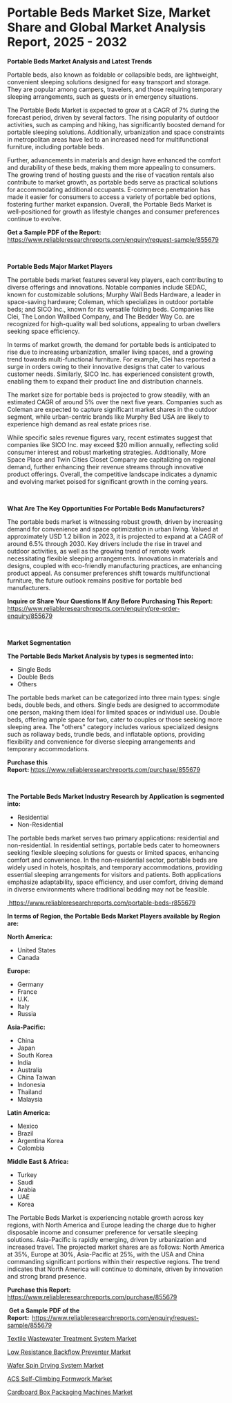 <p><h1>Portable Beds Market Size, Market Share and Global Market Analysis Report, 2025 - 2032</h1></p><p><strong>Portable Beds Market Analysis and Latest Trends</strong></p>
<p><p>Portable beds, also known as foldable or collapsible beds, are lightweight, convenient sleeping solutions designed for easy transport and storage. They are popular among campers, travelers, and those requiring temporary sleeping arrangements, such as guests or in emergency situations.</p><p>The Portable Beds Market is expected to grow at a CAGR of 7% during the forecast period, driven by several factors. The rising popularity of outdoor activities, such as camping and hiking, has significantly boosted demand for portable sleeping solutions. Additionally, urbanization and space constraints in metropolitan areas have led to an increased need for multifunctional furniture, including portable beds.</p><p>Further, advancements in materials and design have enhanced the comfort and durability of these beds, making them more appealing to consumers. The growing trend of hosting guests and the rise of vacation rentals also contribute to market growth, as portable beds serve as practical solutions for accommodating additional occupants. E-commerce penetration has made it easier for consumers to access a variety of portable bed options, fostering further market expansion. Overall, the Portable Beds Market is well-positioned for growth as lifestyle changes and consumer preferences continue to evolve.</p></p>
<p><strong>Get a Sample PDF of the Report:&nbsp;</strong> <a href="https://www.reliableresearchreports.com/enquiry/request-sample/855679?utm_campaign=3025&utm_medium=2&utm_source=Github&utm_content=ia&utm_term=04042025&utm_id=portable-beds">https://www.reliableresearchreports.com/enquiry/request-sample/855679</a></p>
<p>&nbsp;</p>
<p><strong>Portable Beds Major Market Players</strong></p>
<p><p>The portable beds market features several key players, each contributing to diverse offerings and innovations. Notable companies include SEDAC, known for customizable solutions; Murphy Wall Beds Hardware, a leader in space-saving hardware; Coleman, which specializes in outdoor portable beds; and SICO Inc., known for its versatile folding beds. Companies like Clei, The London Wallbed Company, and The Bedder Way Co. are recognized for high-quality wall bed solutions, appealing to urban dwellers seeking space efficiency.</p><p>In terms of market growth, the demand for portable beds is anticipated to rise due to increasing urbanization, smaller living spaces, and a growing trend towards multi-functional furniture. For example, Clei has reported a surge in orders owing to their innovative designs that cater to various customer needs. Similarly, SICO Inc. has experienced consistent growth, enabling them to expand their product line and distribution channels.</p><p>The market size for portable beds is projected to grow steadily, with an estimated CAGR of around 5% over the next five years. Companies such as Coleman are expected to capture significant market shares in the outdoor segment, while urban-centric brands like Murphy Bed USA are likely to experience high demand as real estate prices rise.</p><p>While specific sales revenue figures vary, recent estimates suggest that companies like SICO Inc. may exceed $20 million annually, reflecting solid consumer interest and robust marketing strategies. Additionally, More Space Place and Twin Cities Closet Company are capitalizing on regional demand, further enhancing their revenue streams through innovative product offerings. Overall, the competitive landscape indicates a dynamic and evolving market poised for significant growth in the coming years.</p></p>
<p>&nbsp;</p>
<p><strong>What Are The Key Opportunities For Portable Beds Manufacturers?</strong></p>
<p><p>The portable beds market is witnessing robust growth, driven by increasing demand for convenience and space optimization in urban living. Valued at approximately USD 1.2 billion in 2023, it is projected to expand at a CAGR of around 6.5% through 2030. Key drivers include the rise in travel and outdoor activities, as well as the growing trend of remote work necessitating flexible sleeping arrangements. Innovations in materials and designs, coupled with eco-friendly manufacturing practices, are enhancing product appeal. As consumer preferences shift towards multifunctional furniture, the future outlook remains positive for portable bed manufacturers.</p></p>
<p><strong>Inquire or Share Your Questions If Any Before Purchasing This Report:</strong> <a href="https://www.reliableresearchreports.com/enquiry/pre-order-enquiry/855679?utm_campaign=3025&utm_medium=2&utm_source=Github&utm_content=ia&utm_term=04042025&utm_id=portable-beds">https://www.reliableresearchreports.com/enquiry/pre-order-enquiry/855679</a></p>
<p>&nbsp;</p>
<p><strong>Market Segmentation</strong></p>
<p><strong>The Portable Beds Market Analysis by types is segmented into:</strong></p>
<p><ul><li>Single Beds</li><li>Double Beds</li><li>Others</li></ul></p>
<p><p>The portable beds market can be categorized into three main types: single beds, double beds, and others. Single beds are designed to accommodate one person, making them ideal for limited spaces or individual use. Double beds, offering ample space for two, cater to couples or those seeking more sleeping area. The "others" category includes various specialized designs such as rollaway beds, trundle beds, and inflatable options, providing flexibility and convenience for diverse sleeping arrangements and temporary accommodations.</p></p>
<p><strong>Purchase this Report:&nbsp;</strong><a href="https://www.reliableresearchreports.com/purchase/855679?utm_campaign=3025&utm_medium=2&utm_source=Github&utm_content=ia&utm_term=04042025&utm_id=portable-beds">https://www.reliableresearchreports.com/purchase/855679</a></p>
<p>&nbsp;</p>
<p><strong>The Portable Beds Market Industry Research by Application is segmented into:</strong></p>
<p><ul><li>Residential</li><li>Non-Residential</li></ul></p>
<p><p>The portable beds market serves two primary applications: residential and non-residential. In residential settings, portable beds cater to homeowners seeking flexible sleeping solutions for guests or limited spaces, enhancing comfort and convenience. In the non-residential sector, portable beds are widely used in hotels, hospitals, and temporary accommodations, providing essential sleeping arrangements for visitors and patients. Both applications emphasize adaptability, space efficiency, and user comfort, driving demand in diverse environments where traditional bedding may not be feasible.</p></p>
<p><a href="https://www.reliableresearchreports.com/portable-beds-r855679?utm_campaign=3025&utm_medium=2&utm_source=Github&utm_content=ia&utm_term=04042025&utm_id=portable-beds">&nbsp;https://www.reliableresearchreports.com/portable-beds-r855679</a></p>
<p><strong>In terms of Region, the Portable Beds Market Players available by Region are:</strong></p>
<p>
    <p> <strong> North America: </strong>
        <ul>
            <li>United States</li>
            <li>Canada</li>
        </ul>
        </p> 
    <p> <strong> Europe: </strong>
        <ul>
            <li>Germany</li>
            <li>France</li>
            <li>U.K.</li>
            <li>Italy</li>
            <li>Russia</li>
        </ul>
        </p> 
    <p> <strong> Asia-Pacific: </strong>
        <ul>
            <li>China</li>
            <li>Japan</li>
            <li>South Korea</li>
            <li>India</li>
            <li>Australia</li>
            <li>China Taiwan</li>
            <li>Indonesia</li>
            <li>Thailand</li>
            <li>Malaysia</li>
        </ul>
        </p> 
    <p> <strong> Latin America: </strong>
        <ul>
            <li>Mexico</li>
            <li>Brazil</li>
            <li>Argentina Korea</li>
            <li>Colombia</li>
        </ul>
        </p> 
    <p> <strong> Middle East & Africa: </strong>
        <ul>
            <li>Turkey</li>
            <li>Saudi</li>
            <li>Arabia</li>
            <li>UAE</li>
            <li>Korea</li>
        </ul>
    </p>
    </p>
<p><p>The Portable Beds Market is experiencing notable growth across key regions, with North America and Europe leading the charge due to higher disposable income and consumer preference for versatile sleeping solutions. Asia-Pacific is rapidly emerging, driven by urbanization and increased travel. The projected market shares are as follows: North America at 35%, Europe at 30%, Asia-Pacific at 25%, with the USA and China commanding significant portions within their respective regions. The trend indicates that North America will continue to dominate, driven by innovation and strong brand presence.</p></p>
<p><strong>Purchase this Report: </strong><a href="https://www.reliableresearchreports.com/purchase/855679?utm_campaign=3025&utm_medium=2&utm_source=Github&utm_content=ia&utm_term=04042025&utm_id=portable-beds">https://www.reliableresearchreports.com/purchase/855679</a></p>
<p>&nbsp;<strong>Get a Sample PDF of the Report:&nbsp;&nbsp;</strong><a href="https://www.reliableresearchreports.com/enquiry/request-sample/855679?utm_campaign=3025&utm_medium=2&utm_source=Github&utm_content=ia&utm_term=04042025&utm_id=portable-beds">https://www.reliableresearchreports.com/enquiry/request-sample/855679</a></p>
<p><strong></strong></p>
<p><p><a href="https://www.linkedin.com/pulse/in-depth-textile-wastewater-treatment-system-market-analysis-jhqaf?utm_campaign=3025&utm_medium=2&utm_source=Github&utm_content=ia&utm_term=04042025&utm_id=portable-beds">Textile Wastewater Treatment System Market</a></p><p><a href="https://www.linkedin.com/pulse/technology-functions-growth-low-resistance-backflow-preventer-tvhpf?utm_campaign=3025&utm_medium=2&utm_source=Github&utm_content=ia&utm_term=04042025&utm_id=portable-beds">Low Resistance Backflow Preventer Market</a></p><p><a href="https://www.linkedin.com/pulse/global-wafer-spin-drying-system-market-sector2025-2032-metrics-bihpe?utm_campaign=3025&utm_medium=2&utm_source=Github&utm_content=ia&utm_term=04042025&utm_id=portable-beds">Wafer Spin Drying System Market</a></p><p><a href="https://www.linkedin.com/pulse/acs-self-climbing-formwork-market-size-2025-2032-technology-eexae?utm_campaign=3025&utm_medium=2&utm_source=Github&utm_content=ia&utm_term=04042025&utm_id=portable-beds">ACS Self-Climbing Formwork Market</a></p><p><a href="https://www.linkedin.com/pulse/cardboard-box-packaging-machines-market-size-growing-cagr-96-hpaie?utm_campaign=3025&utm_medium=2&utm_source=Github&utm_content=ia&utm_term=04042025&utm_id=portable-beds">Cardboard Box Packaging Machines Market</a></p></p>